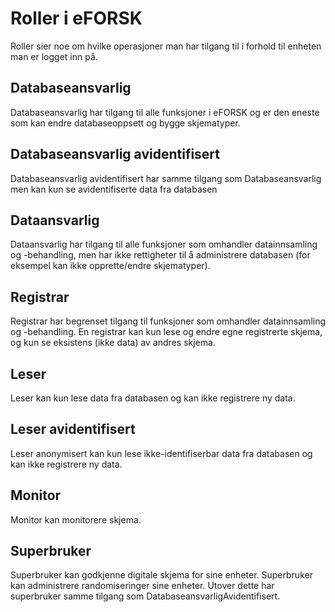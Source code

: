 # Roller i eFORSK

Roller sier noe om hvilke operasjoner man har tilgang til i forhold til enheten man er logget inn på.

## Databaseansvarlig
Databaseansvarlig har tilgang til alle funksjoner i eFORSK og er den eneste som kan endre databaseoppsett og bygge skjematyper.

## Databaseansvarlig avidentifisert
Databaseansvarlig avidentifisert har samme tilgang som Databaseansvarlig men kan kun se avidentifiserte data fra databasen

## Dataansvarlig
Dataansvarlig har tilgang til alle funksjoner som omhandler datainnsamling og -behandling, men har ikke rettigheter til å administrere databasen (for eksempel kan ikke opprette/endre skjematyper). 

## Registrar
Registrar har begrenset tilgang til funksjoner som omhandler datainnsamling og -behandling. En registrar kan kun lese og endre egne registrerte skjema, og kun se eksistens (ikke data) av andres skjema. 

## Leser
Leser kan kun lese data fra databasen og kan ikke registrere ny data. 

## Leser avidentifisert 
Leser anonymisert kan kun lese ikke-identifiserbar data fra databasen og kan ikke registrere ny data.

## Monitor
Monitor kan monitorere skjema.

## Superbruker
Superbruker kan godkjenne digitale skjema for sine enheter. Superbruker kan administrere randomiseringer sine enheter. Utover dette har superbruker samme tilgang som DatabaseansvarligAvidentifisert. 
